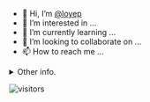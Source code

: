 - 👋 Hi, I’m [@loyep](https://github.com/loyep)
- 👀 I’m interested in ...
- 🌱 I’m currently learning ...
- 💞️ I’m looking to collaborate on ...
- 📫 How to reach me ...

<details>
  <summary>Other info.</summary>
  <br>

<!--START_SECTION:waka-->

```txt
JSON         3 hrs 18 mins   █████████░░░░░░░░░░░░░░░░   35.71 %
TypeScript   2 hrs 32 mins   ███████░░░░░░░░░░░░░░░░░░   27.40 %
JavaScript   1 hr            ██▓░░░░░░░░░░░░░░░░░░░░░░   10.89 %
Vue.js       51 mins         ██▒░░░░░░░░░░░░░░░░░░░░░░   09.22 %
Bash         42 mins         ██░░░░░░░░░░░░░░░░░░░░░░░   07.58 %
```

<!--END_SECTION:waka-->

</details>

![visitors](https://visitor-badge.glitch.me/badge?page_id=loyep.loyep)
